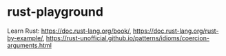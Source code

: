 # rust-playground
Learn Rust: https://doc.rust-lang.org/book/, https://doc.rust-lang.org/rust-by-example/, https://rust-unofficial.github.io/patterns/idioms/coercion-arguments.html
